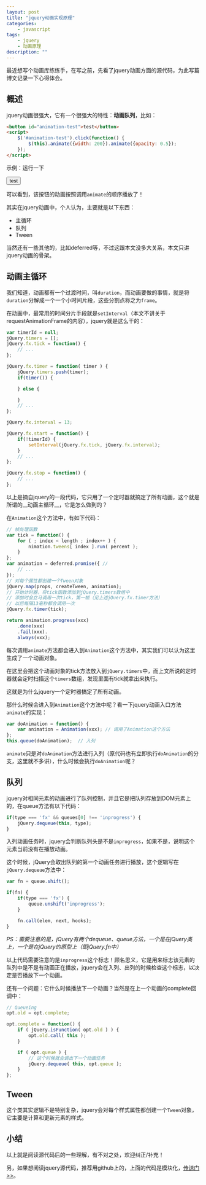 ```yaml
---
layout: post
title: "jquery动画实现原理"
categories:
    - javascript
tags:
    - jquery
    - 动画原理
description: ""
---
```


最近想写个动画库练练手，在写之前，先看了jquery动画方面的源代码，为此写篇博文记录一下心得体会。

## 概述

jquery动画很强大，它有一个很强大的特性：__动画队列__，比如：

```html
<button id="animation-test">test</button>
<script>
    $('#animation-test').click(function() {
        $(this).animate({width: 200}).animate({opacity: 0.5});
    });
</script>
```

<p>示例：运行一下</p>

<div class="example">
    <button id="animation-test">test</button>
    <script>
        $('#animation-test').click(function() {
           $(this).animate({width: 200}).animate({opacity: 0.5});
        });
    </script>
</div>

可以看到，该按钮的动画按照调用`animate`的顺序播放了！

<!-- more -->

其实在jquery动画中，个人认为，主要就是以下东西：

* 主循环
* 队列
* Tween

当然还有一些其他的，比如deferred等，不过这跟本文没多大关系，本文只讲jquery动画的骨架。

## 动画主循环

我们知道，动画都有一个过渡时间，叫`duration`，而动画要做的事情，就是将`duration`分解成一个一个小时间片段，这些分割点称之为`frame`。

在动画中，最常用的时间分片手段就是`setInterval`（本文不讲关于requestAnimationFrame的内容），jquery就是这么干的：

```javascript
var timerId = null;
jQuery.timers = [];
jQuery.fx.tick = function() {
    // ...
};

jQuery.fx.timer = function( timer ) {
    jQuery.timers.push(timer);
    if(timer()) {

    } else {

    }
    // ...
};

jQuery.fx.interval = 13;

jQuery.fx.start = function() {
    if(!timerId) {
        setInterval(jQuery.fx.tick, jQuery.fx.interval);
    }
    // ...
};

jQuery.fx.stop = function() {
    // ...
};
```

以上是摘自jquery的一段代码，它只用了一个定时器就搞定了所有动画，这个就是所谓的__动画主循环__，它是怎么做到的？

在`Animation`这个方法中，有如下代码：

```javascript
// 帧处理函数
var tick = function() {
    for ( ; index < length ; index++ ) {
        nimation.tweens[ index ].run( percent );
    }
};
var animation = deferred.promise({ //
    // ...
});
// 对每个属性都创建一个Tween对象
jQuery.map(props, createTween, animation);
// 开始计时器，将tick函数添加到jQuery.timers数组中
// 添加时会立马调用一次tick，第一帧（见上述jQuery.fx.timer方法）
// 以后每隔13毫秒都会调用一次
jQuery.fx.timer(tick);

return animation.progress(xxx)
    .done(xxx)
    .fail(xxx).
    always(xxx);

```

每次调用`animate`方法都会进入到`Animation`这个方法中，其实我们可以认为这里生成了一个动画对象。

在这里会把这个动画对象的tick方法放入到`jQuery.timers`中，而上文所说的定时器就会定时扫描这个`timers`数组，发现里面有tick就拿出来执行。

这就是为什么jquery一个定时器搞定了所有动画。

那什么时候会进入到`Animation`这个方法中呢？看一下jquery动画入口方法`animate`的实现：

```javascript
var doAnimation = function() {
    var animation = Animation(xxx); // 调用了Animation这个方法
};
this.queue(doAnimation);  // 入列
```

`animate`只是对`doAnimation`方法进行入列（原代码也有立即执行`doAnimation`的分支，这里就不多讲），什么时候会执行`doAnimation`呢？

## 队列

jquery对相同元素的动画进行了队列控制，并且它是把队列存放到DOM元素上的，在queue方法有以下代码：

```javascript
if(type === 'fx' && queues[0] !== 'inprogress') {
    jQuery.dequeue(this, type);
}
```

入列动画任务时，jquery会判断队列头是不是`inprogress`，如果不是，说明这个元素当前没有在播放动画。

这个时候，jQuery会取出队列的第一个动画任务进行播放，这个逻辑写在`jQuery.dequeue`方法中：

```javascript
var fn = queue.shift();

if(fn) {
    if(type === 'fx') {
        queue.unshift('inprogress');
    }

    fn.call(elem, next, hooks);
}

```

_PS：需要注意的是，jQuery有两个dequeue、queue方法，一个是在jQuery类上，一个是在jQuery的原型上（即jQuery.fn中）_

以上代码需要注意的是`inprogress`这个标志！顾名思义，它是用来标志该元素的队列中是不是有动画正在播放，jquery会在入列、出列的时候检查这个标志，以决定是否播放下一个动画。

还有一个问题：它什么时候播放下一个动画？当然是在上一个动画的complete回调中：

```javascript
// Queueing
opt.old = opt.complete;

opt.complete = function() {
    if ( jQuery.isFunction( opt.old ) ) {
        opt.old.call( this );
    }

    if ( opt.queue ) {
        // 这个时候就会调出下一个动画任务
        jQuery.dequeue( this, opt.queue );
    }
};
```

## Tween

这个类其实逻辑不是特别复杂，jquery会对每个样式属性都创建一个`Tween`对象，它主要是计算和更新元素的样式。

## 小结

以上就是阅读源代码后的一些理解，有不对之处，欢迎纠正/补充！

另，如果想阅读jquery源代码，推荐用github上的，上面的代码是模块化，[传送门>>](https://github.com/jquery/jquery)。
